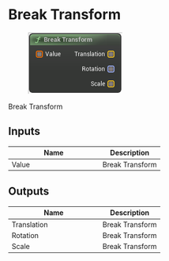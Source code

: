 # Break Transform

<div align="left" data-full-width="false">

<figure><img src="../../../../api/Math/Transform/Break_Transform.png" alt=""><figcaption></figcaption></figure>

</div>

Break Transform

## Inputs

<table><thead><tr><th width="170">Name</th><th>Description</th></tr></thead><tbody><tr><td>Value</td><td>Break Transform</td></tr></tbody></table>

## Outputs

<table><thead><tr><th width="170">Name</th><th>Description</th></tr></thead><tbody><tr><td>Translation</td><td>Break Transform</td></tr><tr><td>Rotation</td><td>Break Transform</td></tr><tr><td>Scale</td><td>Break Transform</td></tr></tbody></table>

